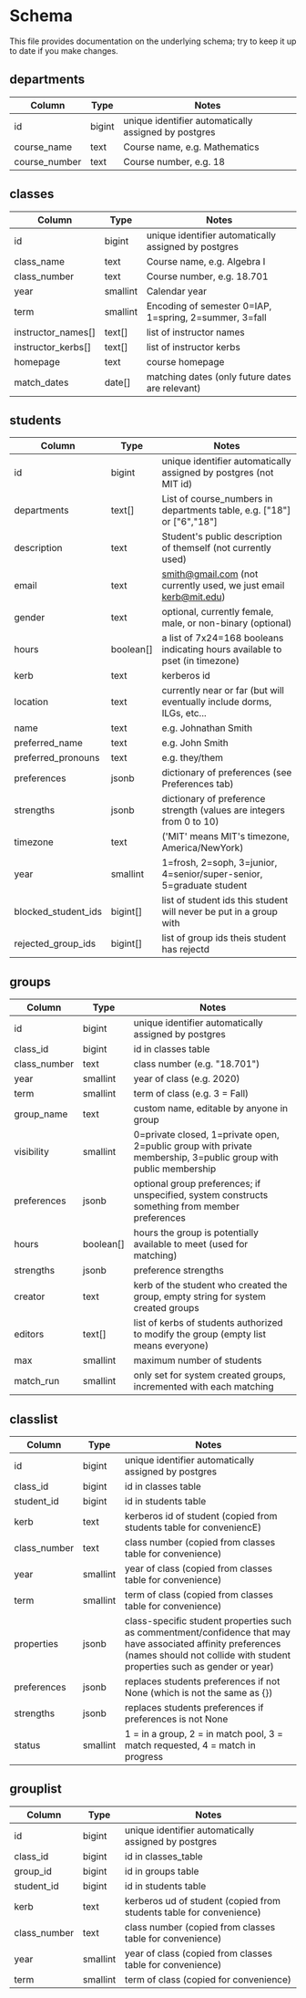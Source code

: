 # Schema

This file provides documentation on the underlying schema; try to keep it up to date if you make changes.

## departments

Column                | Type        |  Notes
----------------------|-------------|-------
id                    | bigint      | unique identifier automatically assigned by postgres
course_name           | text        | Course name, e.g. Mathematics
course_number         | text        | Course number, e.g. 18


## classes	

Column                | Type        |  Notes
----------------------|-------------|-------
id                    | bigint      | unique identifier automatically assigned by postgres
class_name            | text        | Course name, e.g. Algebra I
class_number          | text        | Course number, e.g. 18.701
year                  | smallint    | Calendar year
term                  | smallint    | Encoding of semester 0=IAP, 1=spring, 2=summer, 3=fall
instructor_names[]    | text[]      | list of instructor names
instructor_kerbs[]    | text[]      | list of instructor kerbs
homepage              | text        | course homepage
match_dates           | date[] 	    | matching dates (only future dates are relevant)

## students
			
Column                | Type        |  Notes
----------------------|-------------|-------
id                    |	bigint      | unique identifier automatically assigned by postgres (not MIT id)
departments           | text[]      | List of course_numbers in departments table, e.g. ["18"] or ["6","18"]
description           |	text	    | Student's public description of themself (not currently used)
email	              | text	    | smith@gmail.com (not currently used, we just email kerb@mit.edu)
gender                | text        | optional, currently female, male, or non-binary (optional)
hours                 | boolean[]   | a list of 7x24=168 booleans indicating hours available to pset (in timezone)
kerb                  |	text	    | kerberos id
location              | text        | currently near or far (but will eventually include dorms, ILGs, etc...
name                  |	text        | e.g. Johnathan Smith
preferred_name        | text        | e.g. John Smith
preferred_pronouns    | text	    | e.g. they/them
preferences           |	jsonb	    | dictionary of preferences (see Preferences tab)
strengths             | jsonb       | dictionary of preference strength (values are integers from 0 to 10)
timezone              |	text	    | ('MIT' means MIT's timezone, America/NewYork)
year                  | smallint    | 1=frosh, 2=soph, 3=junior, 4=senior/super-senior, 5=graduate student
blocked_student_ids   | bigint[]    | list of student ids this student will never be put in a group with
rejected_group_ids    | bigint[]    | list of group ids theis student has rejectd
			
## groups

Column                | Type        |  Notes
----------------------|-------------|-------
id                    |	bigint      | unique identifier automatically assigned by postgres
class_id	      | bigint	    | id in classes table
class_number	      | text        | class number (e.g. "18.701")
year                  | smallint    | year of class (e.g. 2020)
term                  | smallint    | term of class (e.g. 3 = Fall)
group_name            | text	    | custom name, editable by anyone in group
visibility            | smallint    | 0=private closed, 1=private open, 2=public group with private membership, 3=public group with public membership
preferences	      | jsonb       | optional group preferences; if unspecified, system constructs something from member preferences
hours                 | boolean[]   | hours the group is potentially available to meet (used for matching)
strengths             | jsonb       | preference strengths
creator               | text        | kerb of the student who created the group, empty string for system created groups
editors               | text[]      | list of kerbs of students authorized to modify the group (empty list means everyone)
max                   | smallint    | maximum number of students
match_run             | smallint    | only set for system created groups, incremented with each matching

## classlist

Column                | Type        |  Notes
----------------------|-------------|-------
id                    |	bigint      | unique identifier automatically assigned by postgres
class_id	      | bigint	    | id in classes table
student_id            | bigint	    | id in students table
kerb                  | text        | kerberos id of student (copied from students table for conveniencE)
class_number          | text        | class number (copied from classes table for convenience)
year		      | smallint    | year of class (copied from classes table for convenience)
term                  | smallint    | term of class (copied from classes table for convenience)
properties            | jsonb       | class-specific student properties such as commentment/confidence that may have associated affinity preferences (names should not collide with student properties such as gender or year)
preferences           |	jsonb       | replaces students preferences if not None (which is not the same as {})
strengths             | jsonb       | replaces students preferences if preferences is not None
status                | smallint    | 1 = in a group, 2 = in match pool, 3 = match requested, 4 = match in progress
			
## grouplist

Column                | Type        |  Notes
----------------------|-------------|-------
id                    |	bigint      | unique identifier automatically assigned by postgres
class_id              | bigint      | id in classes_table
group_id	      | bigint      | id in groups table
student_id            | bigint      | id in students table
kerb                  | text        | kerberos ud of student (copied from students table for convenience)
class_number          | text        | class number (copied from classes table for convenience)
year		      | smallint    | year of class (copied from classes table for convenience)
term                  | smallint    | term of class (copied for convenience)
